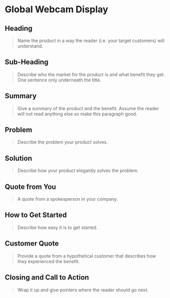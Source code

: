 # Global Webcam Display

## Heading

> Name the product in a way the reader (i.e. your target customers) will understand.

## Sub-Heading

> Describe who the market for the product is and what benefit they get. One sentence only underneath the title.

## Summary

> Give a summary of the product and the benefit. Assume the reader will not read anything else so make this paragraph good.

## Problem

> Describe the problem your product solves.

## Solution

> Describe how your product elegantly solves the problem.

## Quote from You

> A quote from a spokesperson in your company.

## How to Get Started

> Describe how easy it is to get started.

## Customer Quote

> Provide a quote from a hypothetical customer that describes how they experienced the benefit.

## Closing and Call to Action

> Wrap it up and give pointers where the reader should go next.
